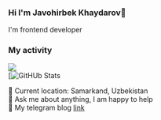 ### Hi I'm Javohirbek Khaydarov👋

I'm frontend developer <br/>
### My activity 
![](https://github-readme-stats.vercel.app/api?username=javohirbekkhaydarov&count_private=true&show_icons=true&theme=react) <br/>
[![GitHUb Stats](https://github-readme-stats.vercel.app/api/top-langs/?username=javohirbekkhaydarov&show_icons=true&theme=react)


📍   Current location: Samarkand, Uzbekistan  </br>
📝  Ask me about anything, I am happy to help </br>
📨  My telegram blog <a href="https://t.me/javohirbek_frontEnd">link</a>
